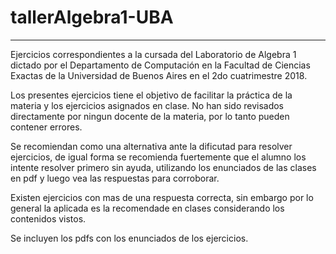# tallerAlgebra1-UBA

--------------

Ejercicios correspondientes a la cursada del Laboratorio de Algebra 1 dictado por el Departamento de Computación en la Facultad de Ciencias Exactas de la Universidad de Buenos Aires en el 2do cuatrimestre 2018.

Los presentes ejercicios tiene el objetivo de facilitar la práctica de la materia y los ejercicios asignados en clase. No han sido revisados directamente por ningun docente de la materia, por lo tanto pueden contener errores. 

Se recomiendan como una alternativa ante la dificutad para resolver ejercicios, de igual forma se recomienda fuertemente que el alumno los intente resolver primero sin ayuda, utilizando los enunciados de las clases en pdf y luego vea las respuestas para corroborar.

Existen ejercicios con mas de una respuesta correcta, sin embargo por lo general la aplicada es la recomendade en clases considerando los contenidos vistos. 

Se incluyen los pdfs con los enunciados de los ejercicios.
